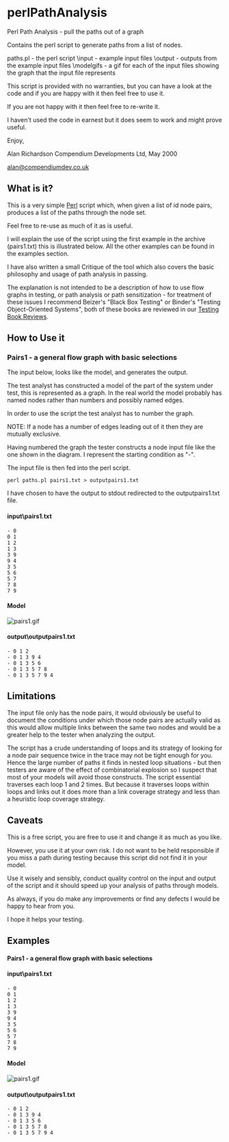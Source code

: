 perlPathAnalysis
================

Perl Path Analysis - pull the paths out of a graph

Contains the perl script to generate paths from a list of nodes.

paths.pl 	- the perl script
\input		- example input files
\output		- outputs from the example input files
\modelgifs	- a gif for each of the input files showing the graph that the input file represents

This script is provided with no warranties, but you can have a look at the code and if you are happy with it then feel free to use it.

If you are not happy with it then feel free to re-write it.

I haven't used the code in earnest but it does seem to work and might prove useful.

Enjoy,

Alan Richardson
Compendium Developments Ltd, May 2000

alan@compendiumdev.co.uk

What is it?
------------

This is a very simple [Perl](http://www.perl.com) script which, when given a list of id node pairs, produces a list of the paths through the node set.

Feel free to re-use as much of it as is useful.

I will explain the use of the script using the first example in the archive (pairs1.txt) this is illustrated below. All the other examples can be found in the examples section. 

I have also written a small Critique of the tool which also covers the basic philosophy and usage of path analysis in passing.

The explanation is not intended to be a description of how to use flow graphs in testing, or path analysis or path sensitization - for treatment of these issues I recommend Beizer's "Black Box Testing" or Binder's "Testing Object-Oriented Systems", both of these books are reviewed in our [Testing Book Reviews](http://www.compendiumdev.co.uk/books/bookreviews.htm).

How to Use it
-------------
### Pairs1 -  a general flow graph with basic selections

The input below, looks like the model, and generates the output.

The test analyst has constructed a model of the part of the system under test, this is represented as a graph. In the real world the model probably has named nodes rather than numbers and possibly named edges.

In order to use the script the test analyst has to number the graph.

NOTE: If a node has a number of edges leading out of it then they are mutually exclusive. 

Having numbered the graph the tester constructs a node input file like the one shown in the diagram. I represent the starting condition as "-".

The input file is then fed into the perl script.

```
perl paths.pl pairs1.txt > outputpairs1.txt
```

I have chosen to have the output to stdout redirected to the outputpairs1.txt file.

#### input\pairs1.txt
```
- 0
0 1
1 2
1 3
3 9
9 4
3 5
5 6
5 7
7 8
7 9
```
#### Model

![pairs1.gif](https://gitbug.com/eviltester/perlPathAnalysis/raw/master/modelgifs/pairs1.gif)

#### output\outputpairs1.txt
```
- 0 1 2
- 0 1 3 9 4
- 0 1 3 5 6
- 0 1 3 5 7 8
- 0 1 3 5 7 9 4
```

Limitations
-----------
The input file only has the node pairs, it would obviously be useful to document the conditions under which those node pairs are actually valid as this would allow multiple links between the same two nodes and would be a greater help to the tester when analyzing the output.

The script has a crude understanding of loops and its strategy of looking for a node pair sequence twice in the trace may not be tight enough for you. Hence the large number of paths it finds in nested loop situations - but then testers are aware of the effect of combinatorial explosion so I suspect that most of your models will avoid those constructs. The script essential traverses each loop 1 and 2 times. But because it traverses loops within loops and links out it does more than a link coverage strategy and less than a heuristic loop coverage strategy.

Caveats
-------
This is a free script, you are free to use it and change it as much as you like.

However, you use it at your own risk. I do not want to be held responsible if you miss a path during testing because this script did not find it in your model.

Use it wisely and sensibly, conduct quality control on the input and output of the script and it should speed up your analysis of paths through models. 

As always, if you do make any improvements or find any defects I would be happy to hear from you.

I hope it helps your testing.

Examples
--------

#### Pairs1 - a general flow graph with basic selections

#### input\pairs1.txt
```
- 0
0 1
1 2
1 3
3 9
9 4
3 5
5 6
5 7
7 8
7 9
```
#### Model

![pairs1.gif](https://gitbug.com/eviltester/perlPathAnalysis/raw/master/modelgifs/pairs1.gif)

#### output\outputpairs1.txt
```
- 0 1 2
- 0 1 3 9 4
- 0 1 3 5 6
- 0 1 3 5 7 8
- 0 1 3 5 7 9 4
```